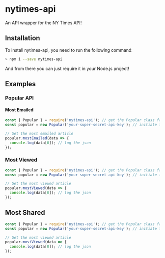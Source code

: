 # nytimes-api

An API wrapper for the NY Times API!

## Installation

To install nytimes-api, you need to run the following command:

```bash
> npm i --save nytimes-api
```

And from there you can just require it in your Node.js project!

## Examples

### Popular API

#### Most Emailed

```js
const { Popular } = require('nytimes-api'); // get the Popular class from the nytimes-api package.
const popular = new Popular('your-super-secret-api-key'); // initiate the popular class.

// Get the most emailed article
popular.mostEmailed(data => {
  console.log(data[0]); // log the json
});
```

### Most Viewed

```js
const { Popular } = require('nytimes-api'); // get the Popular class from the nytimes-api package.
const popular = new Popular('your-super-secret-api-key'); // initiate the popular class.

// Get the most viewed article
popular.mostViewed(data => {
  console.log(data[0]); // log the json
});
```

## Most Shared

```js
const { Popular } = require('nytimes-api'); // get the Popular class from the nytimes-api package.
const popular = new Popular('your-super-secret-api-key'); // initiate the popular class.

// Get the most viewed article
popular.mostViewed(data => {
  console.log(data[0]); // log the json
});
```

